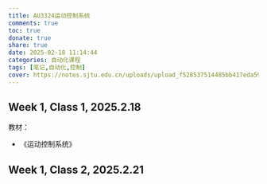 ```yaml
---
title: AU3324运动控制系统
comments: true
toc: true
donate: true
share: true
date: 2025-02-18 11:14:44
categories: 自动化课程
tags: [笔记,自动化,控制]
cover: https://notes.sjtu.edu.cn/uploads/upload_f528537514485bb417eda59aeb9690cf.png
---
```


## Week 1, Class 1, 2025.2.18


教材：

- 《运动控制系统》

## Week 1, Class 2, 2025.2.21

